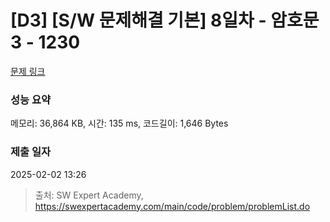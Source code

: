 # [D3] [S/W 문제해결 기본] 8일차 - 암호문3 - 1230 

[문제 링크](https://swexpertacademy.com/main/code/problem/problemDetail.do?contestProbId=AV14zIwqAHwCFAYD) 

### 성능 요약

메모리: 36,864 KB, 시간: 135 ms, 코드길이: 1,646 Bytes

### 제출 일자

2025-02-02 13:26



> 출처: SW Expert Academy, https://swexpertacademy.com/main/code/problem/problemList.do